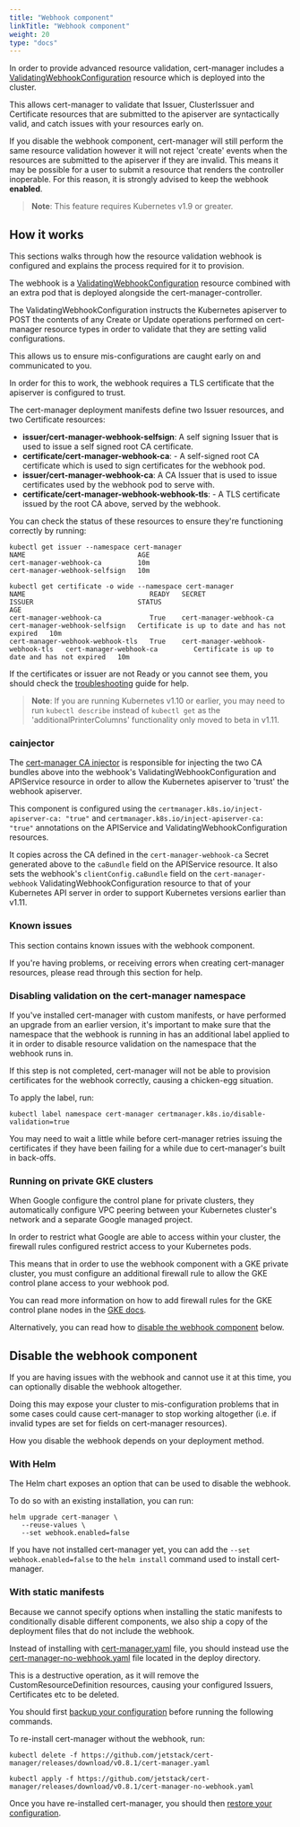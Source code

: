 ```yaml
---
title: "Webhook component"
linkTitle: "Webhook component"
weight: 20
type: "docs"
---
```


In order to provide advanced resource validation, cert-manager includes a
[ValidatingWebhookConfiguration](https://kubernetes.io/docs/reference/access-authn-authz/extensible-admission-controllers/)
resource which is deployed into the cluster.

This allows cert-manager to validate that Issuer, ClusterIssuer and
Certificate resources that are submitted to the apiserver are
syntactically valid, and catch issues with your resources early on.

If you disable the webhook component, cert-manager will still perform
the same resource validation however it will not reject 'create'
events when the resources are submitted to the apiserver if they are
invalid. This means it may be possible for a user to submit a resource
that renders the controller inoperable. For this reason, it is strongly
advised to keep the webhook **enabled**.

> **Note**: This feature requires Kubernetes v1.9 or greater.

How it works
------------

This sections walks through how the resource validation webhook is
configured and explains the process required for it to provision.

The webhook is a
[ValidatingWebhookConfiguration](https://kubernetes.io/docs/reference/access-authn-authz/extensible-admission-controllers/)
resource combined with an extra pod that is deployed alongside the
cert-manager-controller.

The ValidatingWebhookConfiguration instructs the Kubernetes apiserver to
POST the contents of any Create or Update operations performed on
cert-manager resource types in order to validate that they are setting
valid configurations.

This allows us to ensure mis-configurations are caught early on and
communicated to you.

In order for this to work, the webhook requires a TLS certificate that
the apiserver is configured to trust.

The cert-manager deployment manifests define two Issuer resources, and
two Certificate resources:

- **issuer/cert-manager-webhook-selfsign**: A self signing Issuer that is
  used to issue a self signed root CA certificate.
- **certificate/cert-manager-webhook-ca**: - A self-signed root CA
  certificate which is used to sign certificates for the webhook pod.
- **issuer/cert-manager-webhook-ca**: A CA Issuer that is used to issue
  certificates used by the webhook pod to serve with.
- **certificate/cert-manager-webhook-webhook-tls**: - A TLS certificate
  issued by the root CA above, served by the webhook.

You can check the status of these resources to ensure they're
functioning correctly by running:

```shell
kubectl get issuer --namespace cert-manager
NAME                            AGE
cert-manager-webhook-ca         10m
cert-manager-webhook-selfsign   10m

kubectl get certificate -o wide --namespace cert-manager
NAME                               READY   SECRET                             ISSUER                          STATUS                                          AGE
cert-manager-webhook-ca            True    cert-manager-webhook-ca            cert-manager-webhook-selfsign   Certificate is up to date and has not expired   10m
cert-manager-webhook-webhook-tls   True    cert-manager-webhook-webhook-tls   cert-manager-webhook-ca         Certificate is up to date and has not expired   10m
```

If the certificates or issuer are not Ready or you cannot see them, you
should check the [troubleshooting](./troubleshooting.md) guide for help.

> **Note**: If you are running Kubernetes v1.10 or earlier, you may need to run
> `kubectl describe` instead of `kubectl get` as the 'additionalPrinterColumns'
> functionality only moved to beta in v1.11.

### cainjector

The [cert-manager CA injector](../reference/cainjector.md) is responsible for
injecting the two CA bundles above into the webhook's
ValidatingWebhookConfiguration and APIService resource in order to allow the
Kubernetes apiserver to 'trust' the webhook apiserver.

This component is configured using the
`certmanager.k8s.io/inject-apiserver-ca: "true"` and
`certmanager.k8s.io/inject-apiserver-ca: "true"` annotations on the
APIService and ValidatingWebhookConfiguration resources.

It copies across the CA defined in the `cert-manager-webhook-ca`
Secret generated above to the `caBundle` field on the APIService
resource. It also sets the webhook's `clientConfig.caBundle` field on
the `cert-manager-webhook` ValidatingWebhookConfiguration resource to
that of your Kubernetes API server in order to support Kubernetes
versions earlier than v1.11.

### Known issues

This section contains known issues with the webhook component.

If you're having problems, or receiving errors when creating
cert-manager resources, please read through this section for help.

### Disabling validation on the cert-manager namespace

If you've installed cert-manager with custom manifests, or have
performed an upgrade from an earlier version, it's important to make
sure that the namespace that the webhook is running in has an additional
label applied to it in order to disable resource validation on the
namespace that the webhook runs in.

If this step is not completed, cert-manager will not be able to
provision certificates for the webhook correctly, causing a chicken-egg
situation.

To apply the label, run:

```shell
kubectl label namespace cert-manager certmanager.k8s.io/disable-validation=true
```

You may need to wait a little while before cert-manager retries issuing
the certificates if they have been failing for a while due to
cert-manager's built in back-offs.

### Running on private GKE clusters

When Google configure the control plane for private clusters, they
automatically configure VPC peering between your Kubernetes cluster's
network and a separate Google managed project.

In order to restrict what Google are able to access within your cluster,
the firewall rules configured restrict access to your Kubernetes pods.

This means that in order to use the webhook component with a GKE private
cluster, you must configure an additional firewall rule to allow the GKE
control plane access to your webhook pod.

You can read more information on how to add firewall rules for the GKE
control plane nodes in the [GKE docs](https://cloud.google.com/kubernetes-engine/docs/how-to/private-clusters#add_firewall_rules).

Alternatively, you can read how to [disable the webhook
component](#disable-the-webhook-component) below.

<!-- TODO: add an example command for how to do this here & explain any security implications -->

Disable the webhook component
-----------------------------

If you are having issues with the webhook and cannot use it at this
time, you can optionally disable the webhook altogether.

Doing this may expose your cluster to mis-configuration problems that in
some cases could cause cert-manager to stop working altogether (i.e. if
invalid types are set for fields on cert-manager resources).

How you disable the webhook depends on your deployment method.

### With Helm

The Helm chart exposes an option that can be used to disable the
webhook.

To do so with an existing installation, you can run:

```shell
helm upgrade cert-manager \
   --reuse-values \
   --set webhook.enabled=false
```

If you have not installed cert-manager yet, you can add the
`--set webhook.enabled=false` to the `helm install` command used to
install cert-manager.

### With static manifests

Because we cannot specify options when installing the static manifests
to conditionally disable different components, we also ship a copy of
the deployment files that do not include the webhook.

Instead of installing with
[cert-manager.yaml](https://github.com/jetstack/cert-manager/releases/download/v0.8.1/cert-manager.yaml)
file, you should instead use the
[cert-manager-no-webhook.yaml](https://github.com/jetstack/cert-manager/releases/download/v0.8.1/cert-manager-no-webhook.yaml)
file located in the deploy directory.

This is a destructive operation, as it will remove the
CustomResourceDefinition resources, causing your configured Issuers,
Certificates etc to be deleted.

You should first [backup your configuration](../tasks/backup-restore-crds.md)
before running the following commands.

To re-install cert-manager without the webhook, run:

```shell
kubectl delete -f https://github.com/jetstack/cert-manager/releases/download/v0.8.1/cert-manager.yaml

kubectl apply -f https://github.com/jetstack/cert-manager/releases/download/v0.8.1/cert-manager-no-webhook.yaml
```

Once you have re-installed cert-manager, you should then
[restore your configuration](../tasks/backup-restore-crds.md).
